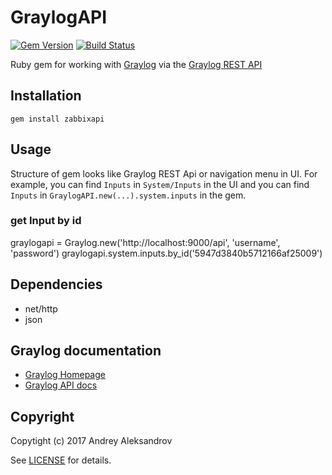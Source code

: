 # GraylogAPI

[![Gem Version](https://img.shields.io/gem/v/graylogapi.svg)][gem]
[![Build Status](http://img.shields.io/travis/postgred/graylogapi.svg)][travis]

[gem]: https://rubygems.org/gems/graylogapi
[travis]: https://travis-ci.org/postgred/graylogapi

Ruby gem for working with [Graylog](https://www.graylog.org/) via the [Graylog REST API](http://docs.graylog.org/en/2.2/pages/configuration/rest_api.html?highlight=API)

## Installation

    gem install zabbixapi

## Usage

Structure of gem looks like Graylog REST Api or navigation menu in UI.
For example, you can find `Inputs` in `System/Inputs` in the UI and you can find `Inputs` in `GraylogAPI.new(...).system.inputs` in the gem.

### get Input by id

  graylogapi = Graylog.new('http://localhost:9000/api', 'username', 'password')
  graylogapi.system.inputs.by_id('5947d3840b5712166af25009')

## Dependencies

* net/http
* json

## Graylog documentation

* [Graylog Homepage][Graylog]
* [Graylog API docs][GraylogAPI]

[Graylog]: https://www.graylog.org/
[GraylogAPI]: http://docs.graylog.org/en/2.2/pages/configuration/rest_api.html?highlight=API

## Copyright

Copytight (c) 2017 Andrey Aleksandrov

See [LICENSE][] for details.

[license]: LICENSE.md

